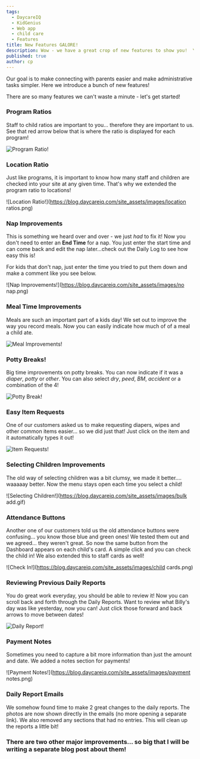 ```yaml
---
tags:
  - DaycareIQ
  - KidGenius
  - Web app
  - child care
  - Features
title: New Features GALORE!
description: Wow - we have a great crop of new features to show you!  You will be amazed!
published: true
author: cp
---
```

Our goal is to make connecting with parents easier and make administrative tasks simpler.  Here we introduce a bunch of new features!

There are so many features we can't waste a minute - let's get started! 

### Program Ratios

Staff to child ratios are important to you... therefore they are important to us.  See that red arrow below that is where the ratio is displayed for each program!

![Program Ratio!](https://blog.daycareiq.com/site_assets/images/ratios.png)

### Location Ratio

Just like programs, it is important to know how many staff and children are checked into your site at any given time.  That's why we extended the program ratio to locations!

![Location Ratio!](https://blog.daycareiq.com/site_assets/images/location ratios.png)

### Nap Improvements

This is something we heard over and over - we just *had* to fix it!  Now you don't need to enter an **End Time** for a nap.  You just enter the start time and can come back and edit the nap later...check out the Daily Log to see how easy this is!

For kids that don't nap, just enter the time you tried to put them down and make a comment like you see below.

![Nap Improvements!](https://blog.daycareiq.com/site_assets/images/no nap.png)

### Meal Time Improvements

Meals are such an important part of a kids day!  We set out to improve the way you record meals.  Now you can easily indicate how much of of a meal a child ate.

![Meal Improvements!](https://blog.daycareiq.com/site_assets/images/meal.png)

### Potty Breaks!

Big time improvements on potty breaks.  You can now indicate if it was a *diaper*, *potty* or *other*.  You can also select *dry*, *peed*, *BM*, *accident* or a combination of the 4!

![Potty Break!](https://blog.daycareiq.com/site_assets/images/potty_break.gif)

### Easy Item Requests

One of our customers asked us to make requesting diapers, wipes and other common items easier... so we did just that!  Just click on the item and it automatically types it out! 

![Item Requests!](https://blog.daycareiq.com/site_assets/images/quick_requests.gif)

### Selecting Children Improvements

The old way of selecting children was a bit clumsy, we made it better.... waaaaay better.  Now the menu stays open each time you select a child!

![Selecting Children!](https://blog.daycareiq.com/site_assets/images/bulk add.gif)

### Attendance Buttons

Another one of our customers told us the old attendance buttons were confusing... you know those blue and green ones!  We tested them out and we agreed... they weren't great.  So now the same button from the Dashboard appears on each child's card.  A simple click and you can check the child in!  We also extended this to staff cards as well!

![Check In!](https://blog.daycareiq.com/site_assets/images/child cards.png)

### Reviewing Previous Daily Reports

You do great work everyday, you should be able to review it!  Now you can scroll back and forth through the Daily Reports.  Want to review what Billy's day was like yesterday, now you can!  Just click those forward and back arrows to move between dates!

![Daily Report!](https://blog.daycareiq.com/site_assets/images/daily_report.gif)

### Payment Notes

Sometimes you need to capture a bit more information than just the amount and date.  We added a notes section for payments!

![Payment Notes!](https://blog.daycareiq.com/site_assets/images/payment notes.png)

### Daily Report Emails

We somehow found time to make 2 great changes to the daily reports.  The photos are now shown directly in the emails (no more opening a separate link).  We also removed any sections that had no entries.  This will clean up the reports a little bit!

### There are two other major improvements... so big that I will be writing a separate blog post about them!
